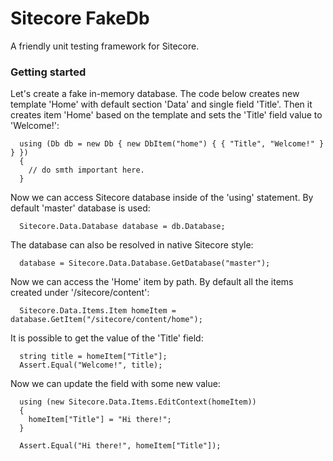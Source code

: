 Sitecore FakeDb
===============

A friendly unit testing framework for Sitecore.

### Getting started
Let's create a fake in-memory database. The code below creates new template 'Home' with default section 'Data' and single field 'Title'.
Then it creates item 'Home' based on the template and sets the 'Title' field value to 'Welcome!':

      using (Db db = new Db { new DbItem("home") { { "Title", "Welcome!" } } })
      {
        // do smth important here.
      }

Now we can access Sitecore database inside of the 'using' statement. By default 'master' database is used:

      Sitecore.Data.Database database = db.Database;
      
The database can also be resolved in native Sitecore style:

      database = Sitecore.Data.Database.GetDatabase("master");

Now we can access the 'Home' item by path. By default all the items created under '/sitecore/content':

      Sitecore.Data.Items.Item homeItem = database.GetItem("/sitecore/content/home");

It is possible to get the value of the 'Title' field:

      string title = homeItem["Title"];
      Assert.Equal("Welcome!", title);

Now we can update the field with some new value:

      using (new Sitecore.Data.Items.EditContext(homeItem))
      {
        homeItem["Title"] = "Hi there!";
      }

      Assert.Equal("Hi there!", homeItem["Title"]);
